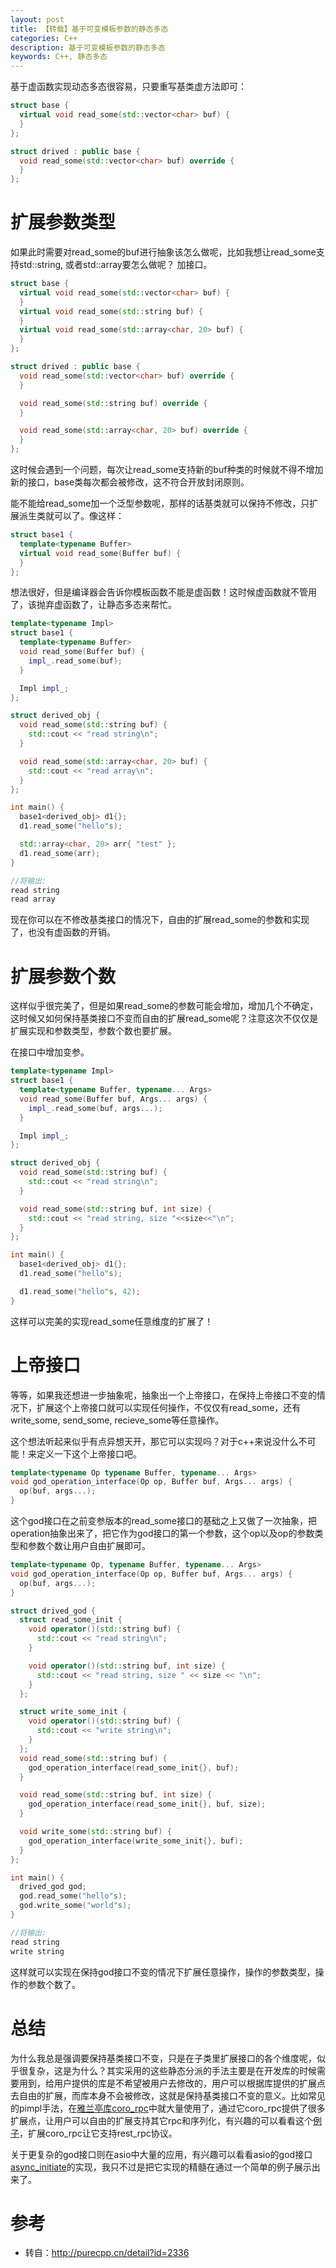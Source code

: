 ```yaml
---
layout: post
title: 【转载】基于可变模板参数的静态多态
categories: C++
description: 基于可变模板参数的静态多态
keywords: C++, 静态多态
---
```


基于虚函数实现动态多态很容易，只要重写基类虚方法即可：

```c++
struct base {
  virtual void read_some(std::vector<char> buf) {
  }
};

struct drived : public base {
  void read_some(std::vector<char> buf) override {
  }
};
```

# 扩展参数类型

如果此时需要对read_some的buf进行抽象该怎么做呢，比如我想让read_some支持std::string, 或者std::array要怎么做呢？ 加接口。

```c++
struct base {
  virtual void read_some(std::vector<char> buf) {
  }
  virtual void read_some(std::string buf) {
  }
  virtual void read_some(std::array<char, 20> buf) {
  }
};

struct drived : public base {
  void read_some(std::vector<char> buf) override {
  }

  void read_some(std::string buf) override {
  }

  void read_some(std::array<char, 20> buf) override {
  }
};
```

这时候会遇到一个问题，每次让read_some支持新的buf种类的时候就不得不增加新的接口，base类每次都会被修改，这不符合开放封闭原则。

能不能给read_some加一个泛型参数呢，那样的话基类就可以保持不修改，只扩展派生类就可以了。像这样：

```c++
struct base1 {
  template<typename Buffer>
  virtual void read_some(Buffer buf) {
  }
};
```

想法很好，但是编译器会告诉你模板函数不能是虚函数！这时候虚函数就不管用了，该抛弃虚函数了，让静态多态来帮忙。

```c++
template<typename Impl>
struct base1 {
  template<typename Buffer>
  void read_some(Buffer buf) {
    impl_.read_some(buf);
  }

  Impl impl_;
};

struct derived_obj {
  void read_some(std::string buf) {
    std::cout << "read string\n";
  }

  void read_some(std::array<char, 20> buf) {
    std::cout << "read array\n";
  }
};

int main() {
  base1<derived_obj> d1{};
  d1.read_some("hello"s);

  std::array<char, 20> arr{ "test" };
  d1.read_some(arr);
}

//将输出:
read string
read array
```

现在你可以在不修改基类接口的情况下，自由的扩展read_some的参数和实现了，也没有虚函数的开销。

# 扩展参数个数

这样似乎很完美了，但是如果read_some的参数可能会增加，增加几个不确定，这时候又如何保持基类接口不变而自由的扩展read_some呢？注意这次不仅仅是扩展实现和参数类型，参数个数也要扩展。

在接口中增加变参。

```c++
template<typename Impl>
struct base1 {
  template<typename Buffer, typename... Args>
  void read_some(Buffer buf, Args... args) {
    impl_.read_some(buf, args...);
  }

  Impl impl_;
};

struct derived_obj {
  void read_some(std::string buf) {
    std::cout << "read string\n";
  }

  void read_some(std::string buf, int size) {
    std::cout << "read string, size "<<size<<"\n";
  }
};

int main() {
  base1<derived_obj> d1{};
  d1.read_some("hello"s);

  d1.read_some("hello"s, 42);
}
```

这样可以完美的实现read_some任意维度的扩展了！

# 上帝接口

等等，如果我还想进一步抽象呢，抽象出一个上帝接口，在保持上帝接口不变的情况下，扩展这个上帝接口就可以实现任何操作，不仅仅有read_some，还有write_some, send_some, recieve_some等任意操作。

这个想法听起来似乎有点异想天开，那它可以实现吗？对于c++来说没什么不可能！来定义一下这个上帝接口吧。

```c++
template<typename Op typename Buffer, typename... Args>
void god_operation_interface(Op op, Buffer buf, Args... args) {
  op(buf, args...);
}
```

这个god接口在之前变参版本的read_some接口的基础之上又做了一次抽象，把operation抽象出来了，把它作为god接口的第一个参数，这个op以及op的参数类型和参数个数让用户自由扩展即可。

```c++
template<typename Op, typename Buffer, typename... Args>
void god_operation_interface(Op op, Buffer buf, Args... args) {
  op(buf, args...);
}

struct drived_god {
  struct read_some_init {
    void operator()(std::string buf) {
      std::cout << "read string\n";
    }

    void operator()(std::string buf, int size) {
      std::cout << "read string, size " << size << "\n";
    }
  };

  struct write_some_init {
    void operator()(std::string buf) {
      std::cout << "write string\n";
    }
  };
  void read_some(std::string buf) {
    god_operation_interface(read_some_init{}, buf);
  }

  void read_some(std::string buf, int size) {
    god_operation_interface(read_some_init{}, buf, size);
  }

  void write_some(std::string buf) {
    god_operation_interface(write_some_init{}, buf);
  }
};

int main() {
  drived_god god;
  god.read_some("hello"s);
  god.write_some("world"s);
}

//将输出:
read string
write string
```

这样就可以实现在保持god接口不变的情况下扩展任意操作，操作的参数类型，操作的参数个数了。

# 总结

为什么我总是强调要保持基类接口不变，只是在子类里扩展接口的各个维度呢，似乎很复杂，这是为什么？其实采用的这些静态分派的手法主要是在开发库的时候需要用到，给用户提供的库是不希望被用户去修改的，用户可以根据库提供的扩展点去自由的扩展，而库本身不会被修改，这就是保持基类接口不变的意义。比如常见的pimpl手法，在[雅兰亭库coro_rpc](https://github.com/alibaba/yalantinglibs/tree/main/include/coro_rpc)中就大量使用了，通过它coro_rpc提供了很多扩展点，让用户可以自由的扩展支持其它rpc和序列化，有兴趣的可以看看这个[例子](https://github.com/alibaba/yalantinglibs/tree/main/src/coro_rpc/examples/helloworld/extend_to_support_other_rpc_server)，扩展coro_rpc让它支持rest_rpc协议。

关于更复杂的god接口则在asio中大量的应用，有兴趣可以看看asio的god接口[async_initiate](https://github.com/chriskohlhoff/asio/blob/master/asio/include/asio/async_result.hpp)的实现，我只不过是把它实现的精髓在通过一个简单的例子展示出来了。



# 参考

- 转自：http://purecpp.cn/detail?id=2336
